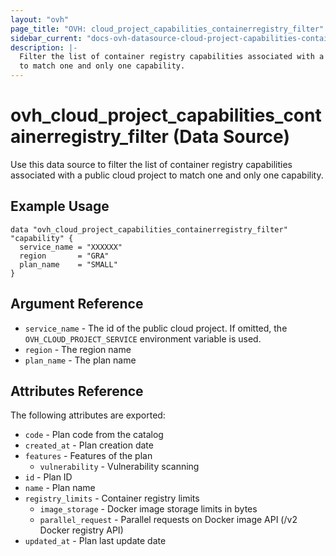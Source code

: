 ```yaml
---
layout: "ovh"
page_title: "OVH: cloud_project_capabilities_containerregistry_filter"
sidebar_current: "docs-ovh-datasource-cloud-project-capabilities-containerregistry-filter"
description: |-
  Filter the list of container registry capabilities associated with a public cloud project
  to match one and only one capability.
---
```


# ovh_cloud_project_capabilities_containerregistry_filter (Data Source)

Use this data source to filter the list of container registry capabilities associated with a public cloud project to match one and only one capability.

## Example Usage

```hcl
data "ovh_cloud_project_capabilities_containerregistry_filter" "capability" {
  service_name = "XXXXXX"
  region       = "GRA"
  plan_name    = "SMALL"
}
```

## Argument Reference


* `service_name` - The id of the public cloud project. If omitted,
    the `OVH_CLOUD_PROJECT_SERVICE` environment variable is used. 
* `region` - The region name
* `plan_name` - The plan name

## Attributes Reference

The following attributes are exported:

* `code` - Plan code from the catalog
* `created_at` - Plan creation date
* `features` - Features of the plan
  * `vulnerability` - Vulnerability scanning
* `id` - Plan ID
* `name` - Plan name
* `registry_limits` - Container registry limits
  * `image_storage` - Docker image storage limits in bytes
  * `parallel_request` - Parallel requests on Docker image API (/v2 Docker registry API)
* `updated_at` - Plan last update date
